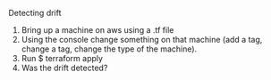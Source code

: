 Detecting drift

1. Bring up a machine on aws using a .tf file
2. Using the console change something on that machine
	(add a tag, change a tag, change the type of the machine).
3. Run
	$ terraform apply
4. Was the drift detected?
